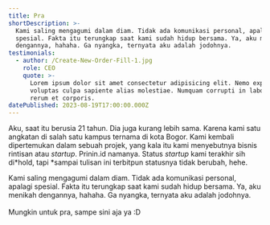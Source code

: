 ```yaml
---
title: Pra
shortDescription: >-
  Kami saling mengagumi dalam diam. Tidak ada komunikasi personal, apalagi
  spesial. Fakta itu terungkap saat kami sudah hidup bersama. Ya, aku menikah
  dengannya, hahaha. Ga nyangka, ternyata aku adalah jodohnya.
testimonials:
  - author: /Create-New-Order-Fill-1.jpg
    role: CEO
    quote: >-
      Lorem ipsum dolor sit amet consectetur adipisicing elit. Nemo expedita
      voluptas culpa sapiente alias molestiae. Numquam corrupti in laborum sed
      rerum et corporis.
datePublished: 2023-08-19T17:00:00.000Z
---
```


Aku, saat itu berusia 21 tahun. Dia juga kurang lebih sama. Karena kami satu angkatan di salah satu kampus ternama di kota Bogor. Kami kembali dipertemukan dalam sebuah projek, yang kala itu kami menyebutnya bisnis rintisan atau *startup*. Prinin.id namanya. Status *startup* kami terakhir sih di*hold, tapi *sampai tulisan ini terbitpun statusnya tidak berubah, hehe.

Kami saling mengagumi dalam diam. Tidak ada komunikasi personal, apalagi spesial. Fakta itu terungkap saat kami sudah hidup bersama. Ya, aku menikah dengannya, hahaha. Ga nyangka, ternyata aku adalah jodohnya.\
\
Mungkin untuk pra, sampe sini aja ya :D
